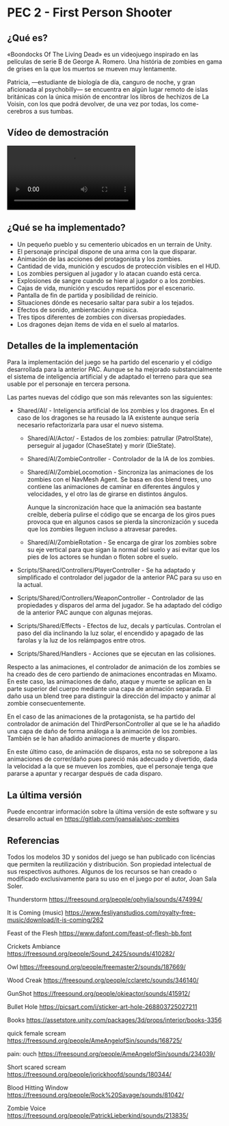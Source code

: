 PEC 2 - First Person Shooter
============================

¿Qué es?
--------

«Boondocks Of The Living Dead» es un videojuego inspirado en las películas de
serie B de George A. Romero. Una história de zombies en gama de grises en la
que los muertos se mueven muy lentamente.

Patricia, —estudiante de biología de día, canguro de noche, y gran aficionada
al psychobilly— se encuentra en algún lugar remoto de islas británicas con la
única misión de encontrar los libros de hechizos de La Voisin, con los que
podrá devolver, de una vez por todas, los come-cerebros a sus tumbas.

Vídeo de demostración
---------------------

![Demo](Resources/demo.webm)

¿Qué se ha implementado?
------------------------

* Un pequeño pueblo y su cementerio ubicados en un terrain de Unity.
* El personaje principal dispone de una arma con la que disparar.
* Animación de las acciones del protagonista y los zombies.
* Cantidad de vida, munición y escudos de protección visibles en el HUD.
* Los zombies persiguen al jugador y lo atacan cuando está cerca.
* Explosiones de sangre cuando se hiere al jugador o a los zombies.
* Cajas de vida, munición y escudos repartidos por el escenario.
* Pantalla de fin de partida y posibilidad de reinicio.
* Situaciones dónde es necesario saltar para subir a los tejados.
* Efectos de sonido, ambientación y música.
* Tres tipos diferentes de zombies con diversas propiedades.
* Los dragones dejan ítems de vida en el suelo al matarlos.

Detalles de la implementación
-----------------------------

Para la implementación del juego se ha partido del escenario y el código
desarrollada para la anterior PAC. Aunque se ha mejorado substancialmente el
sistema de inteligencia artificial y de adaptado el terreno para que sea
usable por el personaje en tercera persona.

Las partes nuevas del código que son más relevantes son las siguientes:

* Shared/AI/ - Inteligencia artificial de los zombies y los dragones. En el
  caso de los dragones se ha reusado la IA existente aunque sería necesario
  refactorizarla para usar el nuevo sistema.

  * Shared/AI/Actor/ - Estados de los zombies: patrullar (PatrolState),
    perseguir al jugador (ChaseState) y morir (DieState).

  * Shared/AI/ZombieController - Controlador de la IA de los zombies.

  * Shared/AI/ZombieLocomotion - Sincroniza las animaciones de los zombies
    con el NavMesh Agent. Se basa en dos blend trees, uno contiene las
    animaciones de caminar en diferentes ángulos y velocidades, y el otro
    las de girarse en distintos ángulos.

    Aunque la sincronización hace que la animación sea bastante creíble,
    debería pulirse el código que se encarga de los giros pues provoca que
    en algunos casos se pierda la sincronización y suceda que los zombies
    lleguen incluso a atravesar paredes.

  * Shared/AI/ZombieRotation - Se encarga de girar los zombies sobre su
    eje vertical para que sigan la normal del suelo y así evitar que los
    pies de los actores se hundan o floten sobre el suelo.

* Scripts/Shared/Controllers/PlayerController - Se ha adaptado y simplificado
  el controlador del jugador de la anterior PAC para su uso en la actual.

* Scripts/Shared/Controllers/WeaponController - Controlador de las propiedades
  y disparos del arma del jugador. Se ha adaptado del código de la anterior
  PAC aunque con algunas mejoras.

* Scripts/Shared/Effects - Efectos de luz, decals y partículas. Controlan el
  paso del día inclinando la luz solar, el encendido y apagado de las farolas
  y la luz de los relámpagos entre otros.

* Scripts/Shared/Handlers - Acciones que se ejecutan en las colisiones.

Respecto a las animaciones, el controlador de animación de los zombies se ha
creado des de cero partiendo de animaciones encontradas en Mixamo. En este caso,
las animaciones de daño, ataque y muerte se aplican en la parte superior del
cuerpo mediante una capa de animación separada. El daño usa un blend tree para
distinguir la dirección del impacto y animar al zombie consecuentemente.

En el caso de las animaciones de la protagonista, se ha partido del controlador
de animación del ThirdPersonController al que se le ha añadido una capa de daño
de forma análoga a la animación de los zombies. También se le han añadido
animaciones de muerte y disparo.

En este último caso, de animación de disparos, esta no se sobrepone a las
animaciones de correr/daño pues pareció más adecuado y divertido, dada la
velocidad a la que se mueven los zombies, que el personaje tenga que pararse
a apuntar y recargar después de cada disparo.

La última versión
-----------------

Puede encontrar información sobre la última versión de este software y su
desarrollo actual en https://gitlab.com/joansala/uoc-zombies

Referencias
-----------

Todos los modelos 3D y sonidos del juego se han publicado con licéncias que
permiten la reutilización y distribución. Son propiedad intelectual de sus
respectivos authores. Algunos de los recursos se han creado o modificado
exclusivamente para su uso en el juego por el autor, Joan Sala Soler.


Thunderstorm
https://freesound.org/people/ophylia/sounds/474994/

It is Coming (music)
https://www.fesliyanstudios.com/royalty-free-music/download/it-is-coming/262

Feast of the Flesh
https://www.dafont.com/feast-of-flesh-bb.font

Crickets Ambiance
https://freesound.org/people/Sound_2425/sounds/410282/

Owl
https://freesound.org/people/freemaster2/sounds/187669/

Wood Creak
https://freesound.org/people/cclaretc/sounds/346140/

GunShot
https://freesound.org/people/okieactor/sounds/415912/

Bullet Hole
https://picsart.com/i/sticker-art-hole-268803725027211

Books
https://assetstore.unity.com/packages/3d/props/interior/books-3356

quick female scream
https://freesound.org/people/AmeAngelofSin/sounds/168725/

pain: ouch
https://freesound.org/people/AmeAngelofSin/sounds/234039/

Short scared scream
https://freesound.org/people/jorickhoofd/sounds/180344/

Blood Hitting Window
https://freesound.org/people/Rock%20Savage/sounds/81042/

Zombie Voice
https://freesound.org/people/PatrickLieberkind/sounds/213835/
